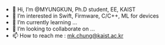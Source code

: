 - 👋 Hi, I’m @MYUNGKUN, Ph.D student, EE, KAIST
- 👀 I’m interested in Swift, Firmware, C/C++, ML for devices
- 🌱 I’m currently learning ...
- 💞️ I’m looking to collaborate on ...
- 📫 How to reach me : mk.chung@kaist.ac.kr

<!---
MYUNGKUN/MYUNGKUN is a ✨ special ✨ repository because its `README.md` (this file) appears on your GitHub profile.
You can click the Preview link to take a look at your changes.
--->
